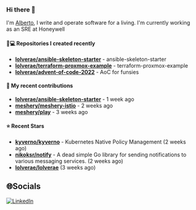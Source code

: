 ### Hi there 👋

I'm [Alberto](https://albertolvera.com), I write and operate software for a living. I'm currently working as an SRE at Honeywell

#### 👨💻 Repositories I created recently
- **[lolverae/ansible-skeleton-starter](https://github.com/lolverae/ansible-skeleton-starter)** - ansible-skeleton-starter
- **[lolverae/terraform-proxmox-example](https://github.com/lolverae/terraform-proxmox-example)** - terraform-proxmox-example
- **[lolverae/advent-of-code-2022](https://github.com/lolverae/advent-of-code-2022)** - AoC for funsies

#### 🚀 My recent contributions
- **[lolverae/ansible-skeleton-starter](https://github.com/lolverae/ansible-skeleton-starter)** - 1 week ago
- **[meshery/meshery-istio](https://github.com/meshery/meshery-istio)** - 2 weeks ago
- **[meshery/play](https://github.com/meshery/play)** - 3 weeks ago

#### ⭐ Recent Stars
- **[kyverno/kyverno](https://github.com/kyverno/kyverno)** - Kubernetes Native Policy Management (2 weeks ago)
- **[nikoksr/notify](https://github.com/nikoksr/notify)** - A dead simple Go library for sending notifications to various messaging services. (2 weeks ago)
- **[lolverae/lolverae](https://github.com/lolverae/lolverae)** (3 weeks ago)

## 🌐Socials
[![LinkedIn](https://img.shields.io/badge/LinkedIn-%230077B5.svg?logo=linkedin&logoColor=white)](https://www.linkedin.com/in/luis-alberto-olvera/)
